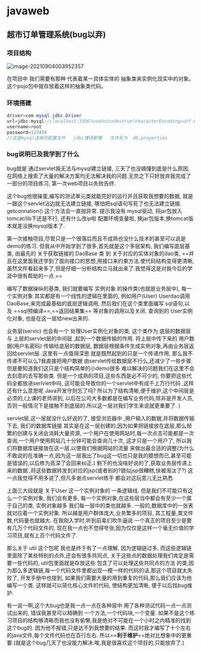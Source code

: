 # javaweb

## 超市订单管理系统(bug以弃)

### 项目结构

![image-20210904003952357](F:\图像\typora图像保存位置\image-20210904003952357.png)

在项目中 我们需要有那种  代表着某一具体实体的 抽象类来实例化现实中的对象。   这个pojo包中就存放着这样的抽象类代码。

### 环境搭建

```java
driver=com.mysql.jdbc.Driver
url=jdbc:mysql://localhost:3306?useUnicode=true?characterEncoding=utf-8
username=root
password=123456
//这是mysql连接的配置文件   jdbc懂得都懂   文件名为  db.properties
```





### bug说明已及我学到了什么

bug就是 通过servlet我无法与mysql建立链接, 三天了也没搞懂到底是什么原因, 在网络上搜索了大量的解决方案均无法解决我的问题.无奈之下只好放弃我完成了一部分的项目练习, 第一次web项目以失败告终.  

这个bug他很操蛋,编写的测试单元类就能完好的运行并且获取我想要的数据, 就是一跟这个servlet沾边就无法建立链接, 哪怕把sql语句写死了也无法建立链接. getconnation() 这个方法会一直抛异常.  提示我没有 mysql驱动,  将jar包放入tomcat/lib下还是不行, 还有什么改ip啦 配置环境变量啦, 换jar包版本,换tomcat版本就差没换mysql版本了.



第一次接触项目,尽管只是一个很落后而且不成熟也没什么技术的甚至可以说是demo的练习.  但我从中开始学到了很多,首先就是这个多层架构,  我们编写底层基类, 由最先的 关于获取链接的  DaoBase 类    到 关于对应的实体对象的dao类,     ==并且在这里面我还学到了面向接口的思想,用接口来约束方法.使代码结构变得更清晰,虽然文件看起来多了,但是仔细一分析结构立马就出来了.我觉得这是对我今后的学涯中很有帮助的一点.==      

编写了数据操纵的基类, 我们就要编写 实例对象 的操作类(也就是业务层中),  每一个实例对象  其实都是有一个线性的逻辑在里面的,  例如用户(User)  Userdao调用DaoBase,来完成最基础的底层逻辑调用,  然后我们在这个类里面编写 sql语句,以及 ==sql预编译==,==返回结果集== 等对象的调用以及关闭.  查询到的 User实例化对象, 也是在这一层给new出来的.         

业务层(servic) 也会有一个 处理User实例化对象的类,  这个类作为 底层的数据层 与 上层的servlet层的中间层  ,起到一个数据传输的作用.  将上层中传下来的 用户数据(用户名密码) 传输给底层的数据层,  数据层根据条件生成实例对象,再由业务层返回给servlet层.    这里有一点值得深思 就是既然起到的只是一个传递作用, 那么我不传递不可以么?我直接把用户数据 由servlet传给数据层不行么,还减少了一些步骤.    但是要知道我们这只是个结构简单的小demo很多 难以解决的问题我们在这里不会去刻意的去写那些类.  但是一个成熟的项目,这些东西是必不可少的, 你要把这些代码全都放进serlvlet中吗, 这可能会导致你的一个servlet中有成千上万行代码 ,这样还有什么意思呢 Java开发守则忘了吗?        所以为了结构清晰,便于维护,这个中间层是必须的,(上课的老师讲到, 以后在公司大多数都是在编写业务代码,除非是开发人员,否则一般情况下是接触不到底层的.所以这一层对我们学生来说就更重要了. )

servlet层,这一层就没什么好说的了, 接受浏览器中 ,用户输入的数据,并将数据传输下去, 我们的数据库链接 其实是在这一层创建的,因为如果把链接放在底层,那么频繁的创建与关闭会消耗大量资源, 一个用户在使用网站时,每一次点击可能都是一次查询,一个用户使用网站几十分钟可能会查询几十次, 这才只是一个用户了, 所以我们将数据库链接放在这一层,以便我们根据网站的流量 来做出最合适的调整(为什么不敢说的在准确一点,因为这一层我出了bug这一切也只是我的臆想而已,甚至可能是错误的,以后修为高深了会回来纠正.)    剩下的也没啥好说的了,获取业务层传递上来的数据 ,将这些数据转发到对应的jsp(或者别的?貌似jsp很糟糕,快被淘汰了?)  这一点我觉得不用多说了,但凡多谢点servlet练手 都会对这玩意儿无比熟悉.  



上面三大段就是  关于User 这一个实例对象的 一条逻辑线.  但是我们不可能只有这么一个实例对象,  我们会有更多,  每一个实例对象,在这些层当中都会有至少一个属于自己的类, 实例对象越多 我们每一层中的类也就越多.   一般的,数据库中的一张表就对应着一个实例对象.  所以越是用户群体庞大,业务繁多的项目, 其工程量,类文件数,代码量也就越大. 在我刚入学时,听到前辈们吹牛逼说 一个真正的项目至少是要有几万个代码文件的, 现在我一点也不觉得夸张,因为仅仅是这样一个毫无价值的学习项目,就有上百个代码文件了.

那么关于 util 这个包呢 我也是终于有了一点理解,  因为逻辑链过多,  而这些逻辑链里面除了某些特别的点外,还会有很多共同点,  关于这些点的数据处理我们肯定是需要一些代码的,    util包里面就是存放这些  包含了可以处理这些共同点的方法  的类,因为那么多逻辑链,每一个代码文件里都出现一模一样的代码的话,那这个项目就太失败了,   开发手册中也提到, 如果我们需要大量的用到重复的代码,那么我们应该为他编写一个类.      这样就可以简化核心文件的代码, 使结构更加清晰, 便于以后找bug维护. 

有一说一啊,这个大bug也是我一点一点在各种层中 用了各种测试代码一点一点测试出来的, 错误我甚至可以精确到 一个方法,一个代码块,一个变量.       如果不是这个练习项目的结构够清晰而我也没有偷懒,我是绝对不可能在一个小时之内精准的找到这个bug的. 因为他不报错,只是达不到我想要的结果.     而这时我才编写了十个左右的java文件,每个文件代码也在百行左右.    所以==**利于维护**==绝对比想象中的更重要.(就是这个bug几天了也没能力解决.唉,我是很喜欢这个项目的,只能放弃了.)



